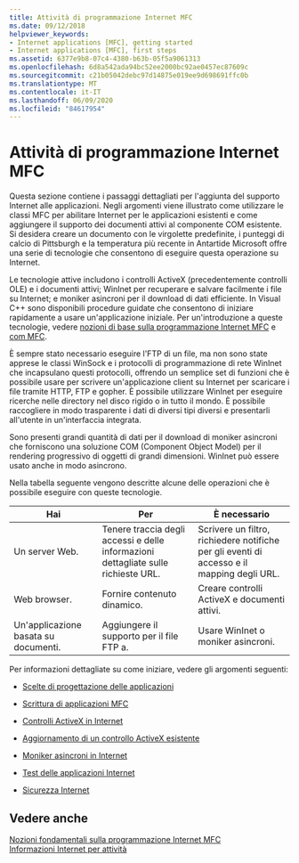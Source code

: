 ```yaml
---
title: Attività di programmazione Internet MFC
ms.date: 09/12/2018
helpviewer_keywords:
- Internet applications [MFC], getting started
- Internet applications [MFC], first steps
ms.assetid: 6377e9b8-07c4-4380-b63b-05f5a9061313
ms.openlocfilehash: 6d8a542ada94bc52ee2000bc92ae0457ec87609c
ms.sourcegitcommit: c21b05042debc97d14875e019ee9d698691ffc0b
ms.translationtype: MT
ms.contentlocale: it-IT
ms.lasthandoff: 06/09/2020
ms.locfileid: "84617954"
---
```

# <a name="mfc-internet-programming-tasks"></a>Attività di programmazione Internet MFC

Questa sezione contiene i passaggi dettagliati per l'aggiunta del supporto Internet alle applicazioni. Negli argomenti viene illustrato come utilizzare le classi MFC per abilitare Internet per le applicazioni esistenti e come aggiungere il supporto dei documenti attivi al componente COM esistente. Si desidera creare un documento con le virgolette predefinite, i punteggi di calcio di Pittsburgh e la temperatura più recente in Antartide Microsoft offre una serie di tecnologie che consentono di eseguire questa operazione su Internet.

Le tecnologie attive includono i controlli ActiveX (precedentemente controlli OLE) e i documenti attivi; WinInet per recuperare e salvare facilmente i file su Internet; e moniker asincroni per il download di dati efficiente. In Visual C++ sono disponibili procedure guidate che consentono di iniziare rapidamente a usare un'applicazione iniziale. Per un'introduzione a queste tecnologie, vedere [nozioni di base sulla programmazione Internet MFC](mfc-internet-programming-basics.md) e [com MFC](mfc-com.md).

È sempre stato necessario eseguire l'FTP di un file, ma non sono state apprese le classi WinSock e i protocolli di programmazione di rete WinInet che incapsulano questi protocolli, offrendo un semplice set di funzioni che è possibile usare per scrivere un'applicazione client su Internet per scaricare i file tramite HTTP, FTP e gopher. È possibile utilizzare WinInet per eseguire ricerche nelle directory nel disco rigido o in tutto il mondo. È possibile raccogliere in modo trasparente i dati di diversi tipi diversi e presentarli all'utente in un'interfaccia integrata.

Sono presenti grandi quantità di dati per il download di moniker asincroni che forniscono una soluzione COM (Component Object Model) per il rendering progressivo di oggetti di grandi dimensioni. WinInet può essere usato anche in modo asincrono.

Nella tabella seguente vengono descritte alcune delle operazioni che è possibile eseguire con queste tecnologie.

|Hai|Per|È necessario|
|--------------|-----------------|----------------|
|Un server Web.|Tenere traccia degli accessi e delle informazioni dettagliate sulle richieste URL.|Scrivere un filtro, richiedere notifiche per gli eventi di accesso e il mapping degli URL.|
|Web browser.|Fornire contenuto dinamico.|Creare controlli ActiveX e documenti attivi.|
|Un'applicazione basata su documenti.|Aggiungere il supporto per il file FTP a.|Usare WinInet o moniker asincroni.|

Per informazioni dettagliate su come iniziare, vedere gli argomenti seguenti:

- [Scelte di progettazione delle applicazioni](application-design-choices.md)

- [Scrittura di applicazioni MFC](writing-mfc-applications.md)

- [Controlli ActiveX in Internet](activex-controls-on-the-internet.md)

- [Aggiornamento di un controllo ActiveX esistente](upgrading-an-existing-activex-control.md)

- [Moniker asincroni in Internet](asynchronous-monikers-on-the-internet.md)

- [Test delle applicazioni Internet](testing-internet-applications.md)

- [Sicurezza Internet](internet-security-cpp.md)

## <a name="see-also"></a>Vedere anche

[Nozioni fondamentali sulla programmazione Internet MFC](mfc-internet-programming-basics.md)<br/>
[Informazioni Internet per attività](internet-information-by-task.md)
